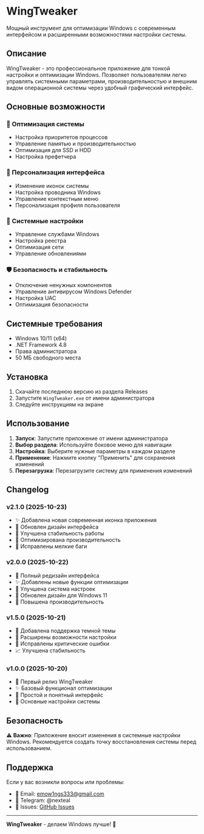 # WingTweaker

Мощный инструмент для оптимизации Windows с современным интерфейсом и расширенными возможностями настройки системы.

## Описание

WingTweaker - это профессиональное приложение для тонкой настройки и оптимизации Windows. Позволяет пользователям легко управлять системными параметрами, производительностью и внешним видом операционной системы через удобный графический интерфейс.

## Основные возможности

### 🚀 Оптимизация системы
- Настройка приоритетов процессов
- Управление памятью и производительностью
- Оптимизация для SSD и HDD
- Настройка префетчера

### 🎨 Персонализация интерфейса
- Изменение иконок системы
- Настройка проводника Windows
- Управление контекстным меню
- Персонализация профиля пользователя

### 🔧 Системные настройки
- Управление службами Windows
- Настройка реестра
- Оптимизация сети
- Управление обновлениями

### 🛡️ Безопасность и стабильность
- Отключение ненужных компонентов
- Управление антивирусом Windows Defender
- Настройка UAC
- Оптимизация безопасности

## Системные требования

- Windows 10/11 (x64)
- .NET Framework 4.8
- Права администратора
- 50 МБ свободного места

## Установка

1. Скачайте последнюю версию из раздела Releases
2. Запустите `WingTweaker.exe` от имени администратора
3. Следуйте инструкциям на экране

## Использование

1. **Запуск**: Запустите приложение от имени администратора
2. **Выбор раздела**: Используйте боковое меню для навигации
3. **Настройка**: Выберите нужные параметры в каждом разделе
4. **Применение**: Нажмите кнопку "Применить" для сохранения изменений
5. **Перезагрузка**: Перезагрузите систему для применения изменений

## Changelog

### v2.1.0 (2025-10-23)
- ✨ Добавлена новая современная иконка приложения
- 🎨 Обновлен дизайн интерфейса
- 🔧 Улучшена стабильность работы
- 🚀 Оптимизирована производительность
- 🐛 Исправлены мелкие баги

### v2.0.0 (2025-10-22)
- 🎉 Полный редизайн интерфейса
- ✨ Добавлены новые функции оптимизации
- 🔧 Улучшена система настроек
- 📱 Обновлен дизайн для Windows 11
- 🚀 Повышена производительность

### v1.5.0 (2025-10-21)
- 🎨 Добавлена поддержка темной темы
- 🔧 Расширены возможности настройки
- 🐛 Исправлены критические ошибки
- 📈 Улучшена стабильность

### v1.0.0 (2025-10-20)
- 🎉 Первый релиз WingTweaker
- ✨ Базовый функционал оптимизации
- 🎨 Простой и понятный интерфейс
- 🔧 Основные настройки системы

## Безопасность

⚠️ **Важно**: Приложение вносит изменения в системные настройки Windows. Рекомендуется создать точку восстановления системы перед использованием.

## Поддержка

Если у вас возникли вопросы или проблемы:

- 📧 Email: emow1ngs333@gmail.com
- 💬 Telegram: @nexteal
- 🐛 Issues: [GitHub Issues](https://github.com/emow1ngs/WingTweaker/issues)

---

**WingTweaker** - делаем Windows лучше! 🚀

